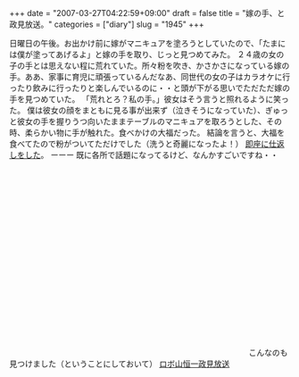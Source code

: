 +++
date = "2007-03-27T04:22:59+09:00"
draft = false
title = "嫁の手、と政見放送。"
categories = ["diary"]
slug = "1945"
+++

日曜日の午後。お出かけ前に嫁がマニキュアを塗ろうとしていたので、「たまには僕が塗ってあげるよ」と嫁の手を取り、じっと見つめてみた。
２４歳の女の子の手とは思えない程に荒れていた。所々粉を吹き、かさかさになっている嫁の手。ああ、家事に育児に頑張っているんだなあ、同世代の女の子はカラオケに行ったり飲みに行ったりと楽しんでいるのに・・と頭が下がる思いでただただ嫁の手を見つめていた。
「荒れとろ？私の手。」彼女はそう言うと照れるように笑った。
僕は彼女の顔をまともに見る事が出来ず（泣きそうになっていた）、ぎゅっと彼女の手を握りうつ向いたままテーブルのマニキュアを取ろうとした、その時、柔らかい物に手が触れた。食べかけの大福だった。
結論を言うと、大福を食べてたので粉がついてただけでした（洗うと奇麗になったよ！）
<a href="http://aki-tect.petit.cc/0engine/tokyo_bbs.cgi?mode=show&call_dir=..%2Fbanana&engine_dir=..%2F0engine&search_mode=1&search_word=20070327021009&search_domain=CGI_SERIAL" target="_blank">即座に仕返しをした</a>。
ーーー
既に各所で話題になってるけど、なんかすごいですね・・
<object width="425" height="350"><param name="movie" value="http://www.youtube.com/v/ccwpbsJsWvM"></param><param name="wmode" value="transparent"></param><embed src="http://www.youtube.com/v/ccwpbsJsWvM" type="application/x-shockwave-flash" wmode="transparent" width="425" height="350"></embed></object>
こんなのも見つけました（ということにしておいて）
<a href="http://hbkr.jp/roboyama" target="_blank">ロボ山恒一政見放送</a>
